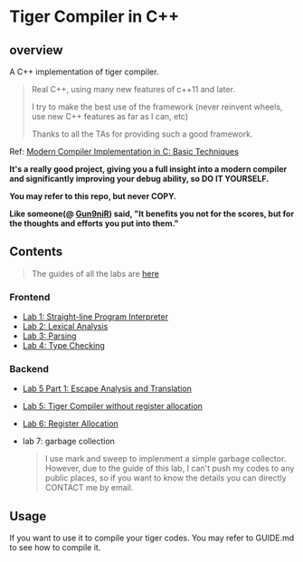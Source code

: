 # Tiger Compiler in C++

## overview

A C++ implementation of tiger compiler.
> Real C++, using many new features of c++11 and later.
>
> I try to make the best use of the framework (never reinvent wheels, use new C++ features as far as I can, etc)
>
> Thanks to all the TAs for providing such a good framework.

Ref: [Modern Compiler Implementation in C: Basic Techniques](https://www.amazon.com/Modern-Compiler-Implementation-Basic-Techniques/dp/0521583896)

**It's a really good project, giving you a full insight into a modern compiler and significantly improving your debug ability, so DO IT YOURSELF.**

**You may refer to this repo, but never COPY.** 

**Like someone(@ [Gun9niR](https://github.com/Gun9niR)) said, "It benefits you not for the scores, but for the thoughts and efforts you put into them."**

## Contents

> The guides of all the labs are [here](https://ipads.se.sjtu.edu.cn/courses/compilers/labs.shtml)

### Frontend

- [Lab 1: Straight-line Program Interpreter](../../releases/tag/lab1-Straight-line)
- [Lab 2: Lexical Analysis](../../releases/tag/lab2-Lexical-Analysis)
- [Lab 3: Parsing](../../releases/tag/lab3-Parsing)
- [Lab 4: Type Checking](../../releases/tag/lab4-Type-Checking)

### Backend

- [Lab 5 Part 1: Escape Analysis and Translation](../../releases/tag/lab5-part1-Escape_Analysis_Translation)

- [Lab 5: Tiger Compiler without register allocation](../../releases/tag/lab5-Tiger-Compiler-without-register-allocation)

- [Lab 6: Register Allocation](../../releases/tag/lab6-Register-Allocation)

- lab 7: garbage collection

  > I use mark and sweep to implenment a simple garbage collector. However, due to the guide of this lab, I can't push my codes to any public places, so if you want to know the details you can directly CONTACT me by email.

## Usage

If you want to use it to compile your tiger codes. You may refer to GUIDE.md to see how to compile it.